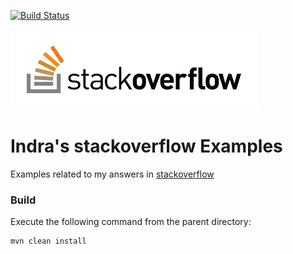 [![Build Status][travis-badge]][travis-badge-url]

![](./img/stackoverflow.png)

Indra's stackoverflow Examples
=================================
Examples related to my answers in [stackoverflow](https://stackoverflow.com/users/8012379/indra-basak)

### Build
Execute the following command from the parent directory:
```
mvn clean install
```


[travis-badge]: https://travis-ci.org/indrabasak/stackoverflow-indra.svg?branch=master
[travis-badge-url]: https://travis-ci.org/indrabasak/stackoverflow-indra/